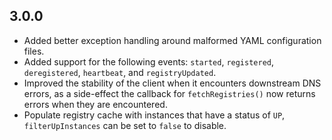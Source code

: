 ## 3.0.0
  - Added better exception handling around malformed YAML configuration files.
  - Added support for the following events: `started`, `registered`, `deregistered`, `heartbeat`, and `registryUpdated`.
  - Improved the stability of the client when it encounters downstream DNS errors, as a side-effect the callback for `fetchRegistries()` now returns errors when they are encountered.
  - Populate registry cache with instances that have a status of `UP`, `filterUpInstances` can be set to `false` to disable.
